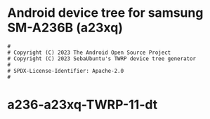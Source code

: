# Android device tree for samsung SM-A236B (a23xq)

```
#
# Copyright (C) 2023 The Android Open Source Project
# Copyright (C) 2023 SebaUbuntu's TWRP device tree generator
#
# SPDX-License-Identifier: Apache-2.0
#
```
# a236-a23xq-TWRP-11-dt
